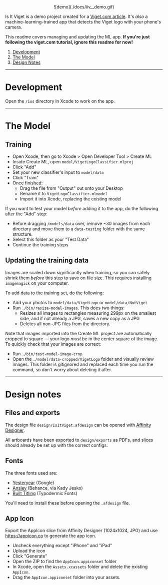 <div style="text-align: center">
![demo](./docs/iiv__demo.gif)
</div>

Is It Viget is a demo project created for a [Viget.com article](https://www.viget.com/articles/animated-ios-launch-screen). It's *also* a machine-learning-trained app that detects the Viget logo with your phone's camera.

This readme covers managing and updating the ML app. **If you're just following the viget.com tutorial, ignore this readme for now!**

1. [Development](#development)
1. [The Model](#the-model)
1. [Design Notes](#design-notes)

---

# Development

Open the `/ios` directory in Xcode to work on the app.

---

# The Model

## Training

- Open Xcode, then go to Xcode > Open Developer Tool > Create ML
- Inside Create ML, open `model/VigetLogoClassifier.mlproj`
- Click "Add"
- Set your new classifier's input to `model/data`
- Click "Train"
- Once finished:
  - Drag the file from "Output" out onto your Desktop
  - Rename it to `VigetLogoClassifier.mlmodel`
  - Import it into Xcode, replacing the existing model

If you want to test your model _before_ adding it to the app, do the following after the "Add" step:

- Before dragging `/models/data` over, remove ~30 images from each directory and move them to a `data-testing` folder with the same structure.
- Select this folder as your "Test Data"
- Continue the training steps

## Updating the training data

Images are scaled down significantly when training, so you can safely shrink them _before_ this step to save on file size. This requires installing `imagemagick` on your computer.

To add data to the training set, do the following:

- Add your photos to `model/data/VigetLogo` or `model/data/NotViget`
- Run `./bin/resize-model-images`. This does two things:
  - Resizes all images to rectangles measuring 299px on the smallest side, and if not already a JPG, saves a new copy as a JPG
  - Deletes all non-JPG files from the directory.

Note that images imported into the Create ML project are automatically cropped to square — your logo _must_ be in the center square of the image. To quickly check that your images are correct:

- Run `./bin/test-model-image-crop`
- Open the `./model/data-cropped/VigetLogo` folder and visually review images. This folder is gitignored and replaced each time you run the command, so don't worry about deleting it after.

---

# Design notes

## Files and exports

The design file `design/IsItViget.afdesign` can be opened with [Affinity Designer](https://affinity.serif.com/en-us/designer/).

All artboards have been exported to `design/exports` as PDFs, and slices should already be set up with the correct configs.

## Fonts

The three fonts used are:

- [Yesteryear](https://fonts.google.com/specimen/Yesteryear) (Google)
- [Ansley](https://befonts.com/ansley-display.html) (Behance, via Kady Jesko)
- [Built Titling](https://www.dafont.com/built-titling.font) (Typodermic Fonts)

You'll need to install these before opening the `.afdesign` file.

## App Icon

Export the AppIcon slice from Affinity Designer (1024x1024, JPG) and use https://appicon.co to generate the app icon.

- Uncheck everything except "iPhone" and "iPad"
- Upload the icon
- Click "Generate"
- Open the ZIP to find the `AppIcon.appiconset` folder
- In Xcode, open the `Assets.xcassets` folder and delete the existing `AppIcon`.
- Drag the `AppIcon.appiconset` folder into your assets.
